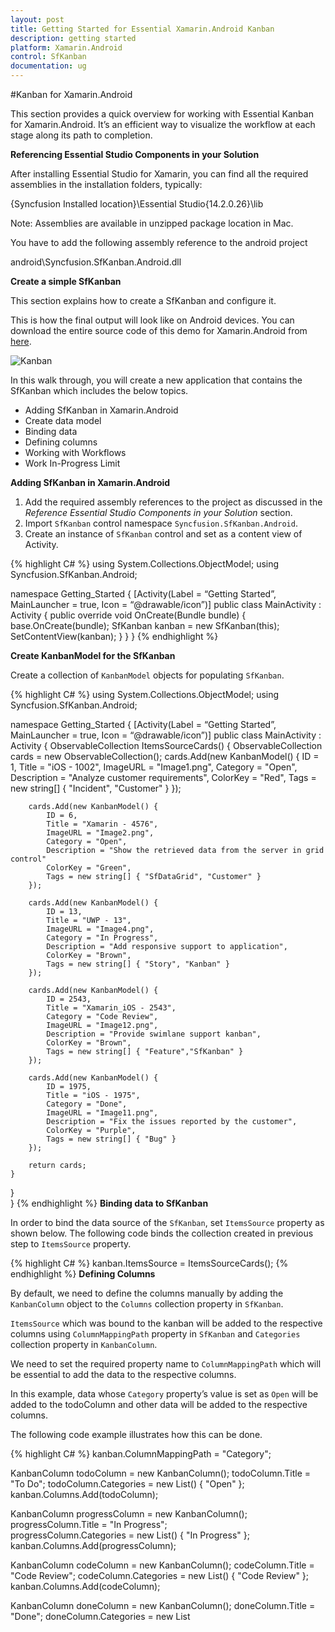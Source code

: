 ```yaml
---
layout: post
title: Getting Started for Essential Xamarin.Android Kanban
description: getting started
platform: Xamarin.Android
control: SfKanban
documentation: ug
---
```


#<a id="KanbanAndroid"></a>Kanban for Xamarin.Android

This section provides a quick overview for working with Essential Kanban for Xamarin.Android. It’s an efficient way to visualize the workflow at each stage along its path to completion.

**Referencing Essential Studio Components in your Solution**

After installing Essential Studio for Xamarin, you can find all the required assemblies in the installation folders, typically:

{Syncfusion Installed location}\Essential Studio{14.2.0.26}\lib

Note: Assemblies are available in unzipped package location in Mac.

You have to add the following assembly reference to the android project

android\Syncfusion.SfKanban.Android.dll

**Create a simple SfKanban**

This section explains how to create a SfKanban and configure it. 

This is how the final output will look like on Android devices. You can download the entire source code of this demo for Xamarin.Android from [here](http://files2.syncfusion.com/Xamarin.Android/Samples/Kanban_GettingStarted.zip).

![Kanban](kanban_images/KanbanGettingStared.jpeg)

In this walk through, you will create a new application that contains the SfKanban which includes the below topics.

* Adding SfKanban in Xamarin.Android
* Create data model
* Binding data
* Defining columns
* Working with Workflows
* Work In-Progress Limit

**Adding SfKanban in Xamarin.Android**

1. Add the required assembly references to the project as discussed in the _Reference Essential Studio Components in your Solution_ section.
2. Import `SfKanban` control namespace `Syncfusion.SfKanban.Android`.
3. Create an instance of `SfKanban` control and set as a content view of Activity.


{% highlight C# %}
using System.Collections.ObjectModel;
using Syncfusion.SfKanban.Android; 

namespace Getting_Started
{
[Activity(Label = “Getting Started”, MainLauncher = true, Icon = “@drawable/icon”)]
public  class MainActivity : Activity
{
	public override void OnCreate(Bundle bundle)
	{		
		base.OnCreate(bundle);
		SfKanban kanban = new SfKanban(this);	
		SetContentView(kanban);
	}
}
}
{% endhighlight %}

**Create KanbanModel for the SfKanban**

Create a collection of `KanbanModel` objects for populating `SfKanban`.

{% highlight C# %}
using System.Collections.ObjectModel;
using Syncfusion.SfKanban.Android; 

namespace Getting_Started
{
[Activity(Label = “Getting Started”, MainLauncher = true, Icon = “@drawable/icon”)]
public class MainActivity : Activity
{
	ObservableCollection<KanbanModel> ItemsSourceCards()
	{
		ObservableCollection<KanbanModel> cards = new ObservableCollection<KanbanModel>();
		cards.Add(new KanbanModel() { 
			ID = 1, 
			Title = "iOS - 1002", 
			ImageURL = "Image1.png", 
			Category = "Open", 
			Description = "Analyze customer requirements", 
			ColorKey = "Red",
			Tags = new string[] { "Incident", "Customer" }
		});
		
		cards.Add(new KanbanModel() { 
			ID = 6, 
			Title = "Xamarin - 4576", 
			ImageURL = "Image2.png", 
			Category = "Open",
			Description = "Show the retrieved data from the server in grid control" 
			ColorKey = "Green", 
			Tags = new string[] { "SfDataGrid", "Customer" }
		});
		
		cards.Add(new KanbanModel() { 
			ID = 13, 
			Title = "UWP - 13", 
			ImageURL = "Image4.png", 
			Category = "In Progress", 
			Description = "Add responsive support to application", 
			ColorKey = "Brown", 
			Tags = new string[] { "Story", "Kanban" } 
		});  
		
		cards.Add(new KanbanModel() { 
			ID = 2543, 
			Title = "Xamarin_iOS - 2543", 
			Category = "Code Review", 
			ImageURL = "Image12.png", 
			Description = "Provide swimlane support kanban", 
			ColorKey = "Brown", 
			Tags = new string[] { "Feature","SfKanban" } 
		});
		  
		cards.Add(new KanbanModel() { 
			ID = 1975, 
			Title = "iOS - 1975", 
			Category = "Done", 
			ImageURL = "Image11.png", 
			Description = "Fix the issues reported by the customer", 
			ColorKey = "Purple", 
			Tags = new string[] { "Bug" } 
		});   
		
		return cards; 
	} 
}     
}
{% endhighlight %}
**Binding data to SfKanban**

In order to bind the data source of the `SfKanban`, set `ItemsSource` property as shown below. The following code binds the collection created in previous step to `ItemsSource` property.

{% highlight C# %}
kanban.ItemsSource = ItemsSourceCards();
{% endhighlight %}
**Defining Columns**

By default, we need to define the columns manually by adding the `KanbanColumn` object to the `Columns` collection property in `SfKanban`. 

`ItemsSource` which was bound to the kanban will be added to the respective columns using `ColumnMappingPath` property in `SfKanban` and `Categories` collection property in `KanbanColumn`.

We need to set the required property name to `ColumnMappingPath` which will be essential to add the data to the respective columns.

In this example, data whose `Category` property’s value is set as `Open` will be added to the todoColumn and other data will be added to the respective columns.

The following code example illustrates how this can be done.

{% highlight C# %}
kanban.ColumnMappingPath = "Category"; 
 
KanbanColumn todoColumn = new KanbanColumn();
todoColumn.Title = "To Do"; 
todoColumn.Categories = new List<object>() { "Open" };
kanban.Columns.Add(todoColumn);  

KanbanColumn progressColumn = new KanbanColumn();
progressColumn.Title = "In Progress";  
progressColumn.Categories = new List<object>() { "In Progress" }; 
kanban.Columns.Add(progressColumn);  
 
KanbanColumn codeColumn = new KanbanColumn(); 
codeColumn.Title = "Code Review"; 
codeColumn.Categories = new List<object>() { "Code Review" };  
kanban.Columns.Add(codeColumn);  

KanbanColumn doneColumn = new KanbanColumn(); 
doneColumn.Title = "Done"; 
doneColumn.Categories = new List<object>() { "Done" };  
kanban.Columns.Add(doneColumn); 
{% endhighlight %}

You can also set `AutoGenerateColumns` property to true in which you don't need to define the columns as mentioned in the above example.  This will create columns depending on the `ColumnMappingPath` property for all the distinct values in `ItemsSource`.

When the columns are auto-generated, you can handle the `ColumnsGenerated` event to customize the columns after they are added to the `ActualColumns` collection in `SfKanban`.

**Working with workflows**

A Kanban workflow is a set of `Category` and  `AllowedTransitions`, that an item moves through during its lifecycle and typically represents processes within your organization.

`Category ` represents a state of an item at a particular point in a specific workflow. An item can be in only one category at a specific point of time.

`AllowedTransitions` is a list of categories to where the card can be moved from the current category. 

**Creating the workflows**

Initialize `Workflows` property with a list of `KanbanWorkflow` instances. Each instance represents a workflow in Kanban. The following code example illustrates how this can be done.

{% highlight C# %}
var workflows = new List<KanbanWorkflow>();

var openWorkflow = new KanbanWorkflow();
openWorkflow.Category = "Open"; 
openWorkflow.AllowedTransitions = new List<object> { "In Progress" };  

var progressWorkflow = new KanbanWorkflow(); 
progressWorkflow.Category = "In Progress"; 
progressWorkflow.AllowedTransitions = new List<object> { "Open", "Code Review", "Closed-No Code Changes" };  

workflows.Add(openWorkflow); 
workflows.Add(progressWorkflow);    

kanban.Workflows = workflows;  
{% endhighlight %}

**Work In-Progress Limit**

In column, you can set minimum and maximum items limit by using the `MinimumLimit` and `MaximumLimit` properties. However, this will not restrict moving the items from one column to another column. But the violation of the limit can be indicated by changing the color of the error bar. 

{% highlight C# %}
todoColumn.MinimumLimit = 5; 
todoColumn.MaximumLimit = 10;   
{% endhighlight %}

Following properties are used to customize its appearance.

* Color – used to change the default color of the error bar
* MaxValidationColor – used to change the maximum validation color of the error bar
* MinValidationColor – used to change the minimum validation color of the error bar
* Height – used to change the height of the error bar

{% highlight C# %}
todoColumn.ErrorBarSettings.Color = Color.Green; 
todoColumn.ErrorBarSettings.MinValidationColor = Color.Orange; 
todoColumn.ErrorBarSettings.MaxValidationColor = Color.Red; 
todoColumn.ErrorBarSettings.Height = 4;    
{% endhighlight %}

